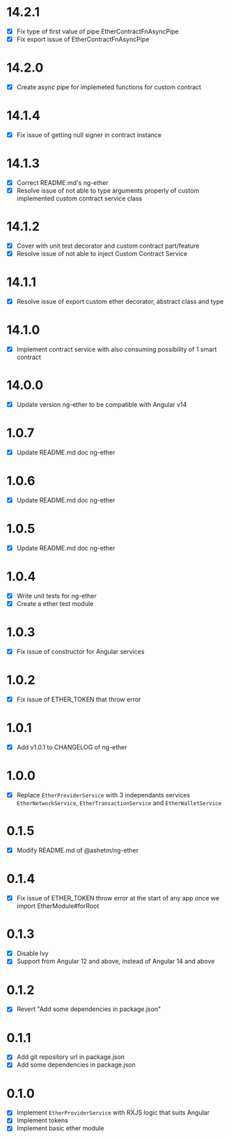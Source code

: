 # 14.2.1

- [x] Fix type of first value of pipe EtherContractFnAsyncPipe
- [x] Fix export issue of EtherContractFnAsyncPipe

# 14.2.0

- [x] Create async pipe for implemeted functions for custom contract

# 14.1.4

- [x] Fix issue of getting null signer in contract instance

# 14.1.3

- [x] Correct README.md's ng-ether
- [x] Resolve issue of not able to type arguments properly of custom implemented custom contract service class

# 14.1.2

- [x] Cover with unit test decorator and custom contract part/feature
- [x] Resolve issue of not able to inject Custom Contract Service

# 14.1.1

- [x] Resolve issue of export custom ether decorator, abstract class and type

# 14.1.0

- [x] Implement contract service with also consuming possibility of 1 smart contract

# 14.0.0

- [x] Update version ng-ether to be compatible with Angular v14

# 1.0.7

- [x] Update README.md doc ng-ether

# 1.0.6

- [x] Update README.md doc ng-ether

# 1.0.5

- [x] Update README.md doc ng-ether

# 1.0.4

- [x] Write unit tests for ng-ether
- [x] Create a ether test module

# 1.0.3

- [x] Fix issue of constructor for Angular services

# 1.0.2

- [x] Fix issue of ETHER_TOKEN that throw error

# 1.0.1

- [x] Add v1.0.1 to CHANGELOG of ng-ether

# 1.0.0

- [x] Replace ``EtherProviderService`` with 3 independants services ``EtherNetworkService``, ``EtherTransactionService`` and ``EtherWalletService``

# 0.1.5

- [x] Modify README.md of @ashetm/ng-ether

# 0.1.4

- [x] Fix issue of ETHER_TOKEN throw error at the start of any app once we import EtherModule#forRoot

# 0.1.3

- [x] Disable Ivy
- [x] Support from Angular 12 and above, instead of Angular 14 and above

# 0.1.2

- [x] Revert "Add some dependencies in package.json"

# 0.1.1

- [x] Add git repository url in package.json
- [x] Add some dependencies in package.json

# 0.1.0

- [x] Implement `EtherProviderService` with RXJS logic that suits Angular
- [x] Implement tokens
- [x] Implement basic ether module
